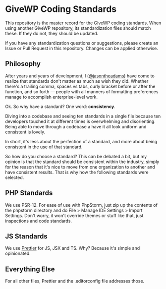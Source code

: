 # GiveWP Coding Standards

This repository is the master record for the GiveWP coding standards. When using another GiveWP
repository, its standardization files should match these. If they do not, they should be updated.

If you have any standardization questions or suggestions, please create an Issue or Pull Request
in this repository. Changes can be applied otherwise.

## Philosophy

After years and years of development, I ([@jasontheadams](https://github.com/jasontheadams)) have come to
realize that standards don't matter as much as wish they did. Whether there's a trailing comma, spaces vs
tabs, curly bracket before or after the function, and so forth — people with all manners of formatting
preferences manage to accomplish enterprise-level work.

Ok. So why have a standard? One word: **consistency**.

Diving into a codebase and seeing ten standards in a single file because ten developers touched it at
different times is overwhelming and disorienting. Being able to move through a codebase a have it all
look uniform and consistent is lovely.

In short, it's less about the perfection of a standard, and more about being consistent in the use of
that standard.

So how do you choose a standard? This can be debated a bit, but my opinion is that the standard should
be consistent within the industry, simply for the reason that it's nice to move from one organization to
another and have consistent results. That is why how the following standards were selected.

## PHP Standards

We use PSR-12. For ease of use with PhpStorm, just zip up the contents of the phpstorm directory
and do File > Manage IDE Settings > Import Settings. Don't worry, it won't override themes or
stuff like that, just inspections and code standards.

## JS Standards

We use [Prettier](https://prettier.io/) for JS, JSX and TS. Why? Because it's simple and opinionated.

## Everything Else

For all other files, Prettier and the .editorconfig file addresses those.
